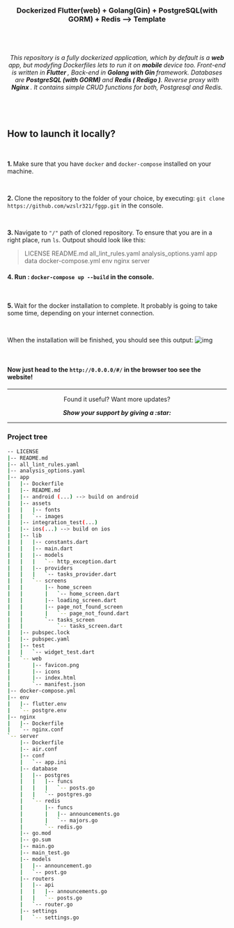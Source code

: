 <h3 align = "center"> Dockerized Flutter(web) + Golang(Gin) + PostgreSQL(with GORM) + Redis --> Template  </h1>

#

<br>
<p align = "center">
  <i>
    This repository is a fully dockerized application, which by default is a <b>web</b> app, but modyfing Dockerfiles lets to run it on <b> mobile </b> device too. 
    Front-end is written in <b> Flutter </b>, Back-end in <b> Golang with Gin </b> framework. Databases are <b> PostgreSQL (with GORM) </b> and <b> Redis ( Redigo )</b>. Reverse proxy with <b> Nginx </b>. It contains simple CRUD functions for both, Postgresql and Redis. 
  </i>
</p>

#

<br/>

## How to launch it locally?

<br/>

<b> 1. </b> Make sure that you have `docker` and `docker-compose` installed on your machine.

<br/>

<b> 2. </b> Clone the repository to the folder of your choice, by executing: `git clone https://github.com/wzslr321/fggp.git` in the console.

<br/>

<b> 3. </b> Navigate to  `"/"` path of cloned repository. To ensure that you are in a right place, run `ls`. Outpout should look like this:

> LICENSE  README.md  all_lint_rules.yaml  analysis_options.yaml  app  data  docker-compose.yml  env  nginx  server


#### 4.  Run : <b> `docker-compose up --build` </b> in the console.

<br/> 

<b> 5. </b> Wait for the docker installation to complete. It probably is going to take some time, depending on your internet connection.

<br/> 

When the installation will be finished, you should see this output:
![img](https://user-images.githubusercontent.com/59893892/104651401-e1aac080-56b7-11eb-8c85-a449ee4cb6c0.png)

<br/>

#### Now just head to the `http://0.0.0.0/#/` in the browser too see the website!
---

<p align="center">
  Found it useful? Want more updates?
</p>

<p align = "center">
  <b> <i> Show your support by giving a :star: </b> </i>
</p>

---

### Project tree
```bash
-- LICENSE
|-- README.md
|-- all_lint_rules.yaml
|-- analysis_options.yaml
|-- app 
|   |-- Dockerfile
|   |-- README.md
|   |-- android (...) --> build on android
|   |-- assets
|   |   |-- fonts
|   |   `-- images
|   |-- integration_test(...)
|   |-- ios(...) --> build on ios
|   |-- lib
|   |   |-- constants.dart
|   |   |-- main.dart
|   |   |-- models
|   |   |   `-- http_exception.dart
|   |   |-- providers
|   |   |   `-- tasks_provider.dart
|   |   `-- screens
|   |       |-- home_screen
|   |       |   `-- home_screen.dart
|   |       |-- loading_screen.dart
|   |       |-- page_not_found_screen
|   |       |   `-- page_not_found.dart
|   |       `-- tasks_screen
|   |           `-- tasks_screen.dart
|   |-- pubspec.lock
|   |-- pubspec.yaml
|   |-- test
|   |   `-- widget_test.dart
|   `-- web
|       |-- favicon.png
|       |-- icons
|       |-- index.html
|       `-- manifest.json
|-- docker-compose.yml
|-- env
|   |-- flutter.env
|   `-- postgre.env
|-- nginx
|   |-- Dockerfile
|   `-- nginx.conf
`-- server
    |-- Dockerfile
    |-- air.conf
    |-- conf
    |   `-- app.ini
    |-- database
    |   |-- postgres
    |   |   |-- funcs
    |   |   |   `-- posts.go
    |   |   `-- postgres.go
    |   `-- redis
    |       |-- funcs
    |       |   |-- announcements.go
    |       |   `-- majors.go
    |       `-- redis.go
    |-- go.mod
    |-- go.sum
    |-- main.go
    |-- main_test.go
    |-- models
    |   |-- announcement.go
    |   `-- post.go
    |-- routers
    |   |-- api
    |   |   |-- announcements.go
    |   |   `-- posts.go
    |   `-- router.go
    |-- settings
    |   `-- settings.go
```

